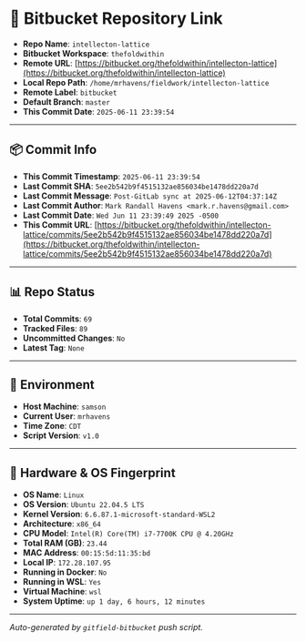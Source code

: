 # 🔗 Bitbucket Repository Link

- **Repo Name**: `intellecton-lattice`
- **Bitbucket Workspace**: `thefoldwithin`
- **Remote URL**: [https://bitbucket.org/thefoldwithin/intellecton-lattice](https://bitbucket.org/thefoldwithin/intellecton-lattice)
- **Local Repo Path**: `/home/mrhavens/fieldwork/intellecton-lattice`
- **Remote Label**: `bitbucket`
- **Default Branch**: `master`
- **This Commit Date**: `2025-06-11 23:39:54`

---

## 📦 Commit Info

- **This Commit Timestamp**: `2025-06-11 23:39:54`
- **Last Commit SHA**: `5ee2b542b9f4515132ae856034be1478dd220a7d`
- **Last Commit Message**: `Post-GitLab sync at 2025-06-12T04:37:14Z`
- **Last Commit Author**: `Mark Randall Havens <mark.r.havens@gmail.com>`
- **Last Commit Date**: `Wed Jun 11 23:39:49 2025 -0500`
- **This Commit URL**: [https://bitbucket.org/thefoldwithin/intellecton-lattice/commits/5ee2b542b9f4515132ae856034be1478dd220a7d](https://bitbucket.org/thefoldwithin/intellecton-lattice/commits/5ee2b542b9f4515132ae856034be1478dd220a7d)

---

## 📊 Repo Status

- **Total Commits**: `69`
- **Tracked Files**: `89`
- **Uncommitted Changes**: `No`
- **Latest Tag**: `None`

---

## 🧭 Environment

- **Host Machine**: `samson`
- **Current User**: `mrhavens`
- **Time Zone**: `CDT`
- **Script Version**: `v1.0`

---

## 🧬 Hardware & OS Fingerprint

- **OS Name**: `Linux`
- **OS Version**: `Ubuntu 22.04.5 LTS`
- **Kernel Version**: `6.6.87.1-microsoft-standard-WSL2`
- **Architecture**: `x86_64`
- **CPU Model**: `Intel(R) Core(TM) i7-7700K CPU @ 4.20GHz`
- **Total RAM (GB)**: `23.44`
- **MAC Address**: `00:15:5d:11:35:bd`
- **Local IP**: `172.28.107.95`
- **Running in Docker**: `No`
- **Running in WSL**: `Yes`
- **Virtual Machine**: `wsl`
- **System Uptime**: `up 1 day, 6 hours, 12 minutes`

---

_Auto-generated by `gitfield-bitbucket` push script._
